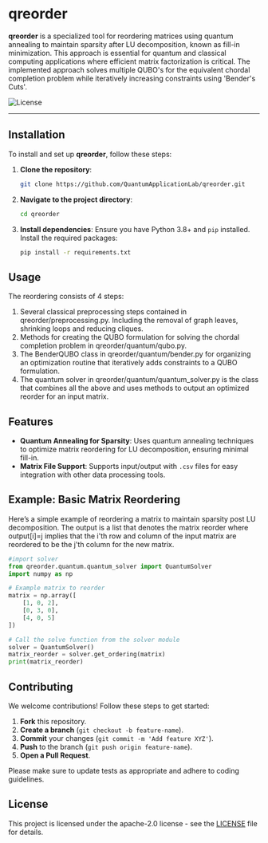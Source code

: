 
# qreorder

**qreorder** is a specialized tool for reordering matrices using quantum annealing to maintain sparsity after LU decomposition, known as fill-in minimization. This approach is essential for quantum and classical computing applications where efficient matrix factorization is critical. The implemented approach solves multiple QUBO's for the equivalent chordal completion problem while iteratively increasing constraints using 'Bender's Cuts'. 

![License](https://img.shields.io/badge/license-apache-2)

---

## Installation

To install and set up **qreorder**, follow these steps:

1. **Clone the repository**:
   ```bash
   git clone https://github.com/QuantumApplicationLab/qreorder.git
   ```

2. **Navigate to the project directory**:
   ```bash
   cd qreorder
   ```

3. **Install dependencies**:
   Ensure you have Python 3.8+ and `pip` installed. Install the required packages:
   ```bash
   pip install -r requirements.txt
   ```

## Usage

The reordering consists of 4 steps:

1. Several classical preprocessing steps contained in qreorder/preprocessing.py. Including the removal of graph leaves, shrinking loops and reducing cliques.
2. Methods for creating the QUBO formulation for solving the chordal completion problem in qreorder/quantum/qubo.py.
3. The BenderQUBO class in qreorder/quantum/bender.py for organizing an optimization routine that iteratively adds constraints to a QUBO formulation.
4. The quantum solver in qreorder/quantum/quantum_solver.py is the class that combines all the above and uses methods to output an optimized reorder for an input matrix.

## Features

- **Quantum Annealing for Sparsity**: Uses quantum annealing techniques to optimize matrix reordering for LU decomposition, ensuring minimal fill-in.
- **Matrix File Support**: Supports input/output with `.csv` files for easy integration with other data processing tools.


## Example: Basic Matrix Reordering

Here’s a simple example of reordering a matrix to maintain sparsity post LU decomposition. The output is a list that denotes the matrix reorder where output[i]=j implies that the i'th row and column of the input matrix are reordered to be the j'th column for the new matrix.

```python
#import solver
from qreorder.quantum.quantum_solver import QuantumSolver
import numpy as np

# Example matrix to reorder
matrix = np.array([
    [1, 0, 2],
    [0, 3, 0],
    [4, 0, 5]
])

# Call the solve function from the solver module
solver = QuantumSolver()
matrix_reorder = solver.get_ordering(matrix)
print(matrix_reorder)
```


## Contributing

We welcome contributions! Follow these steps to get started:

1. **Fork** this repository.
2. **Create a branch** (`git checkout -b feature-name`).
3. **Commit** your changes (`git commit -m 'Add feature XYZ'`).
4. **Push** to the branch (`git push origin feature-name`).
5. **Open a Pull Request**.

Please make sure to update tests as appropriate and adhere to coding guidelines.

## License

This project is licensed under the apache-2.0 license - see the [LICENSE](LICENSE) file for details.

